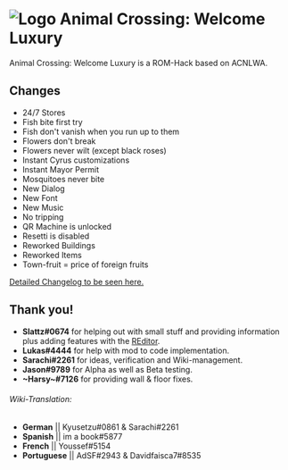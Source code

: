 # ![Logo](https://assets.gitlab-static.net/uploads/-/system/project/avatar/11357955/Logo_2.png?width=649) Animal Crossing: Welcome Luxury

Animal Crossing: Welcome Luxury is a ROM-Hack based on ACNLWA.

## Changes

- 24/7 Stores
- Fish bite first try
- Fish don't vanish when you run up to them
- Flowers don't break
- Flowers never wilt (except black roses)
- Instant Cyrus customizations
- Instant Mayor Permit
- Mosquitoes never bite
- New Dialog
- New Font
- New Music
- No tripping
- QR Machine is unlocked
- Resetti is disabled
- Reworked Buildings
- Reworked Items
- Town-fruit = price of foreign fruits

[Detailed Changelog to be seen here.](CHANGELOG.md)

## Thank you!

- **Slattz#0674** for helping out with small stuff and providing information plus adding features with the [REditor](https://github.com/Slattz/ACNL_REditor/).
- **Lukas#4444** for help with mod to code implementation.
- **Sarachi#2261** for ideas, verification and Wiki-management.
- **Jason#9789** for Alpha as well as Beta testing.
- **~Harsy~#7126** for providing wall & floor fixes.

###### Wiki-Translation:

- **German** || Kyusetzu#0861 & Sarachi#2261
- **Spanish** || im a book#5877
- **French** || Youssef#5154
- **Portuguese** || AdSF#2943 & Davidfaisca7#8535
